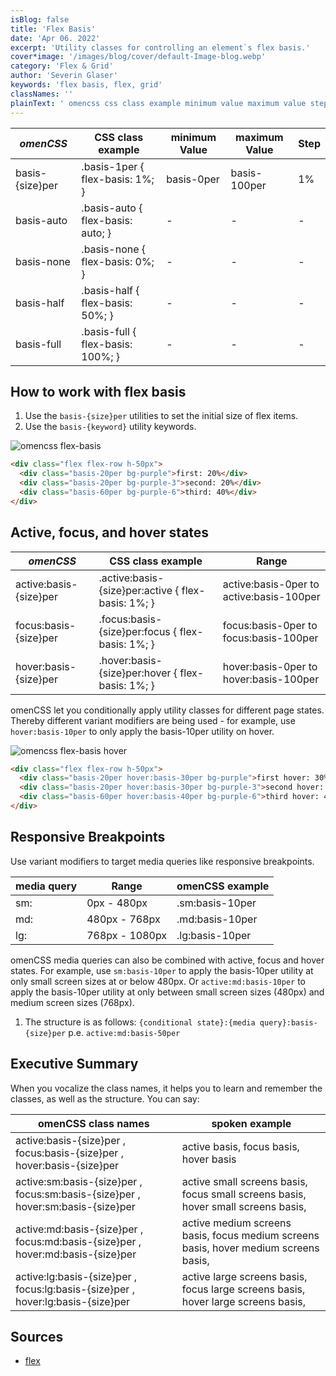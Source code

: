 ```yaml
---
isBlog: false
title: 'Flex Basis'
date: 'Apr 06. 2022'
excerpt: 'Utility classes for controlling an element`s flex basis.'
cover*image: '/images/blog/cover/default-Image-blog.webp'
category: 'Flex & Grid'
author: 'Severin Glaser'
keywords: 'flex basis, flex, grid'
classNames: ''
plainText: ' omencss css class example minimum value maximum value step - - - - basis- size per basis-1per flex-basis: 1%; basis-0per basis-100per 1% basis-auto basis-auto flex-basis: auto; - - - basis-none basis-none flex-basis: 0%; - - - basis-half basis-half flex-basis: 50%; - - - basis-full basis-full flex-basis: 100%; - - - how to work with flex basis 1 use the `basis- size per` utilities to set the initial size of flex items 2 use the `basis- keyword ` utility keywords ! omencss flex-basis images docs flex flex-basis webp?style=centerme  active focus and hover states omencss css class example range - active:basis- size per active :basis- size per:active flex-basis: 1%; active:basis-0per to active:basis-100per focus:basis- size per focus :basis- size per:focus flex-basis: 1%; focus:basis-0per to focus:basis-100per hover:basis- size per hover :basis- size per:hover flex-basis: 1%; hover:basis-0per to hover:basis-100per omencss let you conditionally apply utility classes for different page states thereby different variant modifiers are being used - for example use `hover:basis-10per` to only apply the basis-10per utility on hover ! omencss flex-basis hover images docs flex flex-basis-hover webp?style=centerme  responsive breakpoints use variant modifiers to target media queries like responsive breakpoints media query range omencss example - - sm: 0px - 480px sm:basis-10per md: 480px - 768px md:basis-10per lg: 768px - 1080px lg:basis-10per omencss media queries can also be combined with active focus and hover states for example use `sm:basis-10per` to apply the basis-10per utility at only small screen sizes at or below 480px or `active:md:basis-10per` to apply the basis-10per utility at only between small screen sizes 480px and medium screen sizes 768px 1 the structure is as follows: ` conditional state : media query :basis- size per` p e `active:md:basis-50per` executive summary when you vocalize the class names it helps you to learn and remember the classes as well as the structure you can say: omencss class names spoken example - active:basis- size per focus:basis- size per hover:basis- size per active basis focus basis hover basis active:sm:basis- size per focus:sm:basis- size per hover:sm:basis- size per active small screens basis focus small screens basis hover small screens basis active:md:basis- size per focus:md:basis- size per hover:md:basis- size per active medium screens basis focus medium screens basis hover medium screens basis active:lg:basis- size per focus:lg:basis- size per hover:lg:basis- size per active large screens basis focus large screens basis hover large screens basis sources - flex https: developer mozilla org en-us docs web css flex '
---
```


| _omenCSS_       | CSS class example                 | minimum Value | maximum Value | Step |
| --------------- | --------------------------------- | ------------- | ------------- | ---- |
| basis-{size}per | .basis-1per { flex-basis: 1%; }   | basis-0per    | basis-100per  | 1%   |
| basis-auto      | .basis-auto { flex-basis: auto; } | -             | -             | -    |
| basis-none      | .basis-none { flex-basis: 0%; }   | -             | -             | -    |
| basis-half      | .basis-half { flex-basis: 50%; }  | -             | -             | -    |
| basis-full      | .basis-full { flex-basis: 100%; } | -             | -             | -    |

## How to work with flex basis

1. Use the `basis-{size}per` utilities to set the initial size of flex items.
2. Use the `basis-{keyword}` utility keywords.

![omencss flex-basis](/images/docs/flex/flex-basis.webp?style=centerme)

```html
<div class="flex flex-row h-50px">
  <div class="basis-20per bg-purple">first: 20%</div>
  <div class="basis-20per bg-purple-3">second: 20%</div>
  <div class="basis-60per bg-purple-6">third: 40%</div>
</div>
```

## Active, focus, and hover states

| _omenCSS_              | CSS class example                                   | Range                                    |
| ---------------------- | --------------------------------------------------- | ---------------------------------------- |
| active:basis-{size}per | .active\:basis-{size}per:active { flex-basis: 1%; } | active:basis-0per to active:basis-100per |
| focus:basis-{size}per  | .focus\:basis-{size}per:focus { flex-basis: 1%; }   | focus:basis-0per to focus:basis-100per   |
| hover:basis-{size}per  | .hover\:basis-{size}per:hover { flex-basis: 1%; }   | hover:basis-0per to hover:basis-100per   |

omenCSS let you conditionally apply utility classes for different page states. Thereby different variant modifiers are being used - for example, use `hover:basis-10per` to only apply the basis-10per utility on hover.

![omencss flex-basis hover](/images/docs/flex/flex-basis-hover.webp?style=centerme)

```html
<div class="flex flex-row h-50px">
  <div class="basis-20per hover:basis-30per bg-purple">first hover: 30%</div>
  <div class="basis-20per hover:basis-30per bg-purple-3">second hover: 30%</div>
  <div class="basis-60per hover:basis-40per bg-purple-6">third hover: 40%</div>
</div>
```

## Responsive Breakpoints

Use variant modifiers to target media queries like responsive breakpoints.

| media query | Range          | omenCSS example |
| ----------- | -------------- | --------------- |
| sm:         | 0px - 480px    | .sm:basis-10per |
| md:         | 480px - 768px  | .md:basis-10per |
| lg:         | 768px - 1080px | .lg:basis-10per |

omenCSS media queries can also be combined with active, focus and hover states. For example, use `sm:basis-10per` to apply the basis-10per utility at only small screen sizes at or below 480px. Or `active:md:basis-10per` to apply the basis-10per utility at only between small screen sizes (480px) and medium screen sizes (768px).

1. The structure is as follows: `{conditional state}:{media query}:basis-{size}per` p.e. `active:md:basis-50per`

## Executive Summary

When you vocalize the class names, it helps you to learn and remember the classes, as well as the structure. You can say:

| omenCSS class names                                                             | spoken example                                                                       |
| ------------------------------------------------------------------------------- | ------------------------------------------------------------------------------------ |
| active:basis-{size}per , focus:basis-{size}per , hover:basis-{size}per          | active basis, focus basis, hover basis                                               |
| active:sm:basis-{size}per , focus:sm:basis-{size}per , hover:sm:basis-{size}per | active small screens basis, focus small screens basis, hover small screens basis,    |
| active:md:basis-{size}per , focus:md:basis-{size}per , hover:md:basis-{size}per | active medium screens basis, focus medium screens basis, hover medium screens basis, |
| active:lg:basis-{size}per , focus:lg:basis-{size}per , hover:lg:basis-{size}per | active large screens basis, focus large screens basis, hover large screens basis,    |

## Sources

- [flex](https://developer.mozilla.org/en-US/docs/Web/CSS/flex)
